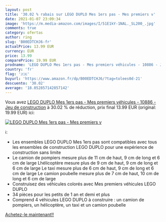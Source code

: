 ```yaml
---
layout: post
title: '30.02 % rabais sur LEGO DUPLO Mes 1ers pas - Mes premiers v'
date: 2021-01-07 23:09:34
image: 'https://m.media-amazon.com/images/I/51E1kY-1NAL._SL200_.jpg'
comments: true
category: ofertas
author: ring
slug: 'B00EDTCHJ6-fr'
actualPrice: 13.99 EUR
currency: EUR
price: 13.99
comparePrice: 19.99 EUR
prodname: 'LEGO DUPLO Mes 1ers pas - Mes premiers véhicules - 10886 - Jeu de construction'
country: 'fr'
flag: '🇫🇷'
buyurl: 'https://www.amazon.fr/dp/B00EDTCHJ6/?tag=tolees0d-21'
descuento: '30.02'
average: '18.052857142857142'
---
```


Vous avez [LEGO DUPLO Mes 1ers pas - Mes premiers véhicules - 10886 - Jeu de construction](https://www.amazon.fr/dp/B00EDTCHJ6/?tag=tolees0d-21)  à  30.02 % de réduction, prix final  13.99 EUR (original: 19.99 EUR) ici:

[![LEGO DUPLO Mes 1ers pas - Mes premiers v](https://m.media-amazon.com/images/I/51E1kY-1NAL._SL200_.jpg)](https://www.amazon.fr/dp/B00EDTCHJ6/?tag=tolees0d-21)

ℹ️:

- Les ensembles LEGO DUPLO Mes 1ers pas sont compatibles avec tous les ensembles de construction LEGO DUPLO pour une expérience de construction sans limite
- Le camion de pompiers mesure plus de 11 cm de haut, 9 cm de long et 6 cm de large Lhélicoptère mesure plus de 9 cm de haut, 9 cm de long et 6 cm de large Le taxi mesure plus de 6 cm de haut, 9 cm de long et 6 cm de large Le camion poubelle mesure plus de 7 cm de haut, 10 cm de long et 6 cm de large
- Construisez des véhicules colorés avec Mes premiers véhicules LEGO DUPLO
- 34 pièces pour les petits de 1 an et demi et plus
- Comprend 4 véhicules LEGO DUPLO à construire : un camion de pompiers, un hélicoptère, un taxi et un camion poubelle

[Achetez-le maintenant!!](https://www.amazon.fr/dp/B00EDTCHJ6/?tag=tolees0d-21)
